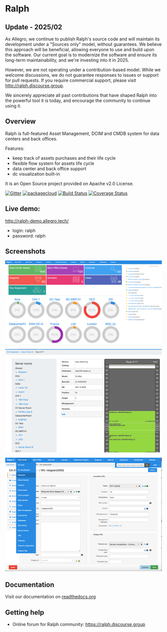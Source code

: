 # Ralph

## Update - 2025/02

As Allegro, we continue to publish Ralph's source code and will maintain its development under a "Sources only" model, without guarantees. We believe this approach will be beneficial, allowing everyone to use and build upon the software. Our current goal is to modernize the software and ensure its long-term maintainability, and we're investing into it in 2025.

However, we are not operating under a contribution-based model. While we welcome discussions, we do not guarantee responses to issues or support for pull requests. If you require commercial support, please visit http://ralph.discourse.group.

We sincerely appreciate all past contributions that have shaped Ralph into the powerful tool it is today, and encourage the community to continue using it.


## Overview

Ralph is full-featured Asset Management, DCIM and CMDB system for data centers and back offices.

Features:

* keep track of assets purchases and their life cycle
* flexible flow system for assets life cycle
* data center and back office support
* dc visualization built-in

It is an Open Source project provided on Apache v2.0 License.

[![Gitter](https://img.shields.io/gitter/room/gitterHQ/gitter.svg)](https://gitter.im/allegro/ralph?utm_source=badge&utm_medium=badge&utm_campaign=pr-badge&utm_content=badge)
[![packagecloud](https://img.shields.io/badge/deb-packagecloud.io-844fec.svg)](https://packagecloud.io/allegro/ralph)
[![Build Status](https://github.com/allegro/ralph/actions/workflows/main.yml/badge.svg)](https://github.com/allegro/ralph/actions/workflows/main.yml)
[![Coverage Status](https://coveralls.io/repos/allegro/ralph/badge.svg?branch=ng&service=github)](https://coveralls.io/github/allegro/ralph?branch=ng)

## Live demo:

http://ralph-demo.allegro.tech/

* login: ralph
* password: ralph

## Screenshots

![img](https://github.com/allegro/ralph/blob/ng/docs/img/welcome-screen-1.png?raw=true)

![img](https://github.com/allegro/ralph/blob/ng/docs/img/welcome-screen-2.png?raw=true)

![img](https://github.com/allegro/ralph/blob/ng/docs/img/welcome-screen-3.png?raw=true)


## Documentation
Visit our documentation on [readthedocs.org](https://ralph-ng.readthedocs.org)

## Getting help

* Online forum for Ralph community: https://ralph.discourse.group

